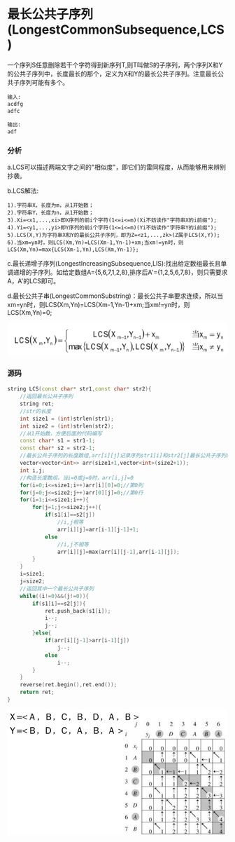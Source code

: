 # 最长公共子序列(LongestCommonSubsequence,LCS)


一个序列S任意删除若干个字符得到新序列T,则T叫做S的子序列，两个序列X和Y的公共子序列中，长度最长的那个，定义为X和Y的最长公共子序列。注意最长公共子序列可能有多个。

```
输入:
acdfg
adfc
```

```
输出:
adf
```

### 分析

a.LCS可以描述两端文字之间的"相似度"，即它们的雷同程度，从而能够用来辨别抄袭。

b.LCS解法:

```
1).字符串X，长度为m，从1开始数；
2).字符串Y，长度为n，从1开始数；
3).Xi=<x1,...,xi>即X序列的前i个字符(1<=i<=m)(Xi不妨读作"字符串X的i前缀");
4).Yi=<y1,...,yi>即Y序列的前i个字符(1<=i<=m)(Yi不妨读作"字符串Y的i前缀");
5).LCS(X,Y)为字符串X和Y的最长公共子序列，即为Z=<z1,...,zk>(Z属于LCS(X,Y));
6).当xm=yn时，则LCS(Xm,Yn)=LCS(Xm-1,Yn-1)+xm;当xm!=yn时，则
LCS(Xm,Yn)=max{LCS(Xm-1,Yn),LCS(Xm,Yn-1)};
```

c.最长递增子序列(LongestIncreasingSubsequence,LIS):找出给定数组最长且单调递增的子序列。如给定数组A={5,6,7,1,2,8},排序后A'={1,2,5,6,7,8}，则只需要求A，A'的LCS即可。

d.最长公共子串(LongestCommonSubstring)：最长公共子串要求连续，所以当xm=yn时，则LCS(Xm,Yn)=LCS(Xm-1,Yn-1)+xm;当xm!=yn时，则LCS(Xm,Yn)=0;


![](../img/2.png)

### 源码

```cpp
string LCS(const char* str1,const char* str2){
	//返回最长公共子序列
	string ret;
	//str的长度
	int size1 = (int)strlen(str1);
	int size2 = (int)strlen(str2);
	//从1开始数，方便后面的代码编写
	const char* s1 = str1-1;
	const char* s2 = str2-1;
	//最长公共子序列的长度数组,arr[i][j]记录序列str1[i]和str2[j]最长公共子序列的长度
	vector<vector<int>> arr(size1+1,vector<int>(size2+1));
	int i,j;
	//构造长度数组，当i=0或j=0时，arr[i,j]=0
	for(i=0;i<=size1;i++)arr[i][0]=0;//第0列
	for(j=0;j<=size2;j++)arr[0][j]=0;//第0行
	for(i=1;i<=size1;i++){
		for(j=1;j<=size2;j++){
			if(s1[i]==s2[j])
				//i,j相等
				arr[i][j]=arr[i-1][j-1]+1;
			else
				//i,j不相等
				arr[i][j]=max(arr[i][j-1],arr[i-1][j]);
		}
	}
	i=size1;
	j=size2;
	//返回其中一个最长公共子序列
	while((i!=0)&&(j!=0)){
		if(s1[i]==s2[j]){
			ret.push_back(s1[i]);
			i--;
			j--;
		}else{
			if(arr[i][j-1]>arr[i-1][j])
				j--;
			else
				i--;
		}
	}
	reverse(ret.begin(),ret.end());
	return ret;
}
```

![](../img/4.png)
